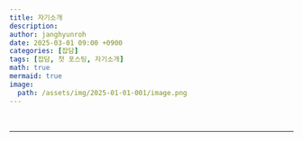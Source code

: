 ```yaml
---
title: 자기소개
description: 
author: janghyunroh
date: 2025-03-01 09:00 +0900
categories: [잡담]
tags: [잡담, 첫 포스팅, 자기소개]
math: true
mermaid: true
image: 
  path: /assets/img/2025-01-01-001/image.png
---
```


 &nbsp;

---
